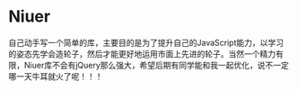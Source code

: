 Niuer
=====

自己动手写一个简单的库，主要目的是为了提升自己的JavaScript能力，以学习的姿态先学会造轮子，然后才能更好地运用市面上先进的轮子。当然一个精力有限，Niuer库不会有jQuery那么强大，希望后期有同学能和我一起优化，说不一定哪一天牛耳就火了呢！！！
